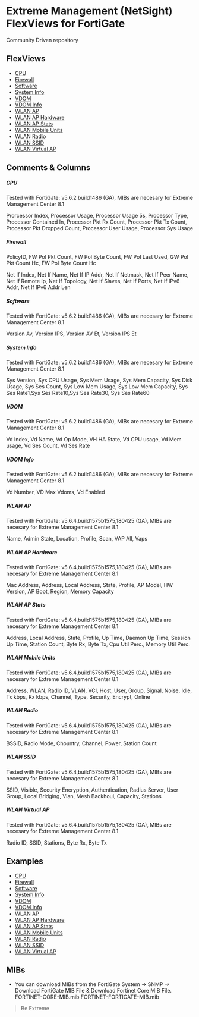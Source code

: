 # Extreme Management (NetSight) FlexViews for FortiGate

Community Driven repository


## FlexViews
* [CPU](tpl/FortiGate_CPU.tpl?raw=true)
* [Firewall](tpl/FortiGate_Firewall.tpl?raw=true)
* [Software](tpl/FortiGate_Software.tpl?raw=true)
* [System Info](tpl/FortiGate_SystemInfo.tpl?raw=true)
* [VDOM](tpl/FortiGate_Vdom.tpl?raw=true)
* [VDOM Info](tpl/FortiGate_VdomInfo.tpl?raw=true)
* [WLAN AP](tpl/FortiGate_Wlan_AP.tpl?raw=true)
* [WLAN AP Hardware](tpl/FortiGate_Wlan_AP_HW.tpl?raw=true)
* [WLAN AP Stats](tpl/FortiGate_Wlan_AP_Stats.tpl?raw=true)
* [WLAN Mobile Units](tpl/FortiGate_Wlan_MU.tpl?raw=true)
* [WLAN Radio](tpl/FortiGate_Wlan_Radio.tpl?raw=true)
* [WLAN SSID](tpl/FortiGate_Wlan_SSID.tpl?raw=true)
* [WLAN Virtual AP](tpl/FortiGate_Wlan_VAP.tpl?raw=true)

## Comments & Columns

##### CPU
Tested with FortiGate: v5.6.2 build1486 (GA), MIBs are necesary for Extreme Management Center 8.1

Prorcessor Index, Processor Usage, Processor Usage 5s, Processor Type, Processor Contained In, Processor Pkt Rx Count, Processor Pkt Tx Count, Processor Pkt Dropped Count, Processor User Usage, Processor Sys Usage

##### Firewall
PolicyID, FW Pol Pkt Count, FW Pol Byte Count, FW Pol Last Used, GW Pol Pkt Count Hc, FW Pol Byte Count Hc

Net If Index, Net If Name, Net If IP Addr, Net If Netmask, Net If Peer Name, Net If Remote Ip, Net If Topology, Net If Slaves, Net If Ports, Net If IPv6 Addr, Net If IPv6 Addr Len

##### Software
Tested with FortiGate: v5.6.2 build1486 (GA), MIBs are necesary for Extreme Management Center 8.1

Version Av, Version IPS, Version AV Et, Version IPS Et

##### System Info
Tested with FortiGate: v5.6.2 build1486 (GA), MIBs are necesary for Extreme Management Center 8.1

Sys Version, Sys CPU Usage, Sys Mem Usage, Sys Mem Capacity, Sys Disk Usage, Sys Ses Count, Sys Low Mem Usage, Sys Low Mem Capacity, Sys Ses Rate1,Sys Ses Rate10,Sys Ses Rate30, Sys Ses Rate60

##### VDOM
Tested with FortiGate: v5.6.2 build1486 (GA), MIBs are necesary for Extreme Management Center 8.1

Vd Index, Vd Name, Vd Op Mode, VH HA State, Vd CPU usage, Vd Mem usage, Vd Ses Count, Vd Ses Rate

##### VDOM Info
Tested with FortiGate: v5.6.2 build1486 (GA), MIBs are necesary for Extreme Management Center 8.1

Vd Number, VD Max Vdoms, Vd Enabled

##### WLAN AP
Tested with FortiGate: v5.6.4,build1575b1575,180425 (GA), MIBs are necesary for Extreme Management Center 8.1

Name, Admin State, Location, Profile, Scan, VAP All, Vaps

##### WLAN AP Hardware
Tested with FortiGate: v5.6.4,build1575b1575,180425 (GA), MIBs are necesary for Extreme Management Center 8.1

Mac Address, Address, Local Address, State, Profile, AP Model, HW Version, AP Boot, Region, Memory Capacity

##### WLAN AP Stats
Tested with FortiGate: v5.6.4,build1575b1575,180425 (GA), MIBs are necesary for Extreme Management Center 8.1

Address, Local Address, State, Profile, Up Time, Daemon Up Time, Session Up Time, Station Count, Byte Rx, Byte Tx, Cpu Util Perc., Memory Util Perc.

##### WLAN Mobile Units
Tested with FortiGate: v5.6.4,build1575b1575,180425 (GA), MIBs are necesary for Extreme Management Center 8.1

Address, WLAN, Radio ID,  VLAN, VCI, Host, User, Group, Signal, Noise, Idle, Tx kbps, Rx kbps, Channel, Type, Security, Encrypt, Online

##### WLAN Radio
Tested with FortiGate: v5.6.4,build1575b1575,180425 (GA), MIBs are necesary for Extreme Management Center 8.1

BSSID, Radio Mode, Chountry, Channel, Power, Station Count

##### WLAN SSID
Tested with FortiGate: v5.6.4,build1575b1575,180425 (GA), MIBs are necesary for Extreme Management Center 8.1

SSID, Visible, Security Encryption, Authentication, Radius Server, User Group, Local Bridging, Vlan, Mesh Backhoul, Capacity, Stations

##### WLAN Virtual AP
Tested with FortiGate: v5.6.4,build1575b1575,180425 (GA), MIBs are necesary for Extreme Management Center 8.1

Radio ID, SSID, Stations, Byte Rx, Byte Tx

## Examples
* [CPU](sample/FortiGateCPU.png?raw=true)
* [Firewall](sample/FortiGateFirewall.png?raw=true)
* [Software](sample/FortiGateSoftware.png?raw=true)
* [System Info](sample/FortiGateSystemInfo.png?raw=true)
* [VDOM](sample/FortiGateVdom.png?raw=true)
* [VDOM Info](sample/FortiGateVdomInfo.png?raw=true)
* [WLAN AP](sample/FortiGate_Wlan_AP.PNG?raw=true)
* [WLAN AP Hardware](sample/FortiGate_Wlan_AP_HW.PNG?raw=true)
* [WLAN AP Stats](sample/FortiGate_Wlan_AP_Stats.PNG?raw=true)
* [WLAN Mobile Units](sample/FortiGate_Wlan_MU.PNG?raw=true)
* [WLAN Radio](sample/FortiGate_Wlan_Radio.PNG?raw=true)
* [WLAN SSID](sample/FortiGate_Wlan_SSID.PNG?raw=true)
* [WLAN Virtual AP](sample/FortiGate_Wlan_VAP.PNG?raw=true)



## MIBs
* You can download MIBs from the FortiGate System -> SNMP -> Download FortiGate MIB File & Download Fortinet Core MIB File.
FORTINET-CORE-MIB.mib FORTINET-FORTIGATE-MIB.mib

>Be Extreme
